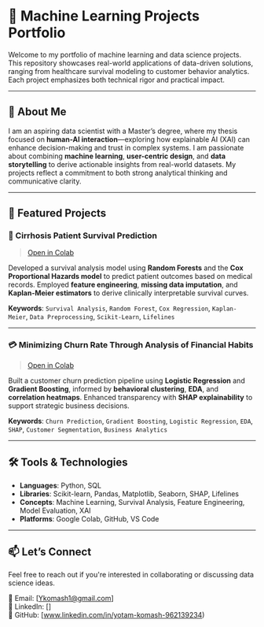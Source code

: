 # 🧠 Machine Learning Projects Portfolio

Welcome to my portfolio of machine learning and data science projects. This repository showcases real-world applications of data-driven solutions, ranging from healthcare survival modeling to customer behavior analytics. Each project emphasizes both technical rigor and practical impact.

---

## 👋 About Me

I am an aspiring data scientist with a Master’s degree, where my thesis focused on **human-AI interaction**—exploring how explainable AI (XAI) can enhance decision-making and trust in complex systems. I am passionate about combining **machine learning**, **user-centric design**, and **data storytelling** to derive actionable insights from real-world datasets. My projects reflect a commitment to both strong analytical thinking and communicative clarity.

---

## 📂 Featured Projects

### 🧬 Cirrhosis Patient Survival Prediction
> [Open in Colab](https://colab.research.google.com/github/Ykomash/ML_Projects/blob/main/Cirrhosis_Patient_Survival_Prediction.ipynb)

Developed a survival analysis model using **Random Forests** and the **Cox Proportional Hazards model** to predict patient outcomes based on medical records. Employed **feature engineering**, **missing data imputation**, and **Kaplan-Meier estimators** to derive clinically interpretable survival curves.

**Keywords**: `Survival Analysis`, `Random Forest`, `Cox Regression`, `Kaplan-Meier`, `Data Preprocessing`, `Scikit-Learn`, `Lifelines`

---

### 💳 Minimizing Churn Rate Through Analysis of Financial Habits
> [Open in Colab](https://colab.research.google.com/github/Ykomash/ML_Projects/blob/main/Minimizing_churn_rate_through_analysis_of_financial_habits.ipynb)

Built a customer churn prediction pipeline using **Logistic Regression** and **Gradient Boosting**, informed by **behavioral clustering**, **EDA**, and **correlation heatmaps**. Enhanced transparency with **SHAP explainability** to support strategic business decisions.

**Keywords**: `Churn Prediction`, `Gradient Boosting`, `Logistic Regression`, `EDA`, `SHAP`, `Customer Segmentation`, `Business Analytics`

---

## 🛠 Tools & Technologies

- **Languages**: Python, SQL  
- **Libraries**: Scikit-learn, Pandas, Matplotlib, Seaborn, SHAP, Lifelines  
- **Concepts**: Machine Learning, Survival Analysis, Feature Engineering, Model Evaluation, XAI  
- **Platforms**: Google Colab, GitHub, VS Code

---

## 📫 Let’s Connect

Feel free to reach out if you're interested in collaborating or discussing data science ideas.

📧 Email: [Ykomash1@gmail.com]  
🔗 LinkedIn: []  
🐍 GitHub: [www.linkedin.com/in/yotam-komash-962139234)

